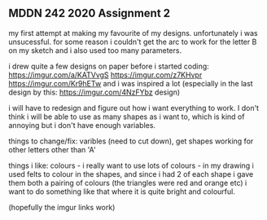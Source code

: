 ## MDDN 242 2020 Assignment 2

my first attempt at making my favourite of my designs. unfortunately i was unsucessful. for some reason i couldn't get the arc to work for the letter B on my sketch and i also used too many parameters.

i drew quite a few designs on paper before i started coding: 
https://imgur.com/a/KATVvgS
https://imgur.com/z7KHvpr
https://imgur.com/Kr9hETw
and i was inspired a lot (especially in the last design by this: https://imgur.com/4NzFYbz design)

i will have to redesign and figure out how i want everything to work. I don't think i will be able to use as many shapes as i want to, which is kind of annoying but i don't have enough variables. 

things to change/fix: varibles (need to cut down), get shapes working for other letters other than 'A'

things i like: colours - i really want to use lots of colours - in my drawing i used felts to colour in the shapes, and since i had 2 of each shape i gave them both a pairing of colours (the triangles were red and orange etc) i want to do something like that where it is quite bright and colourful.    

(hopefully the imgur links work) 